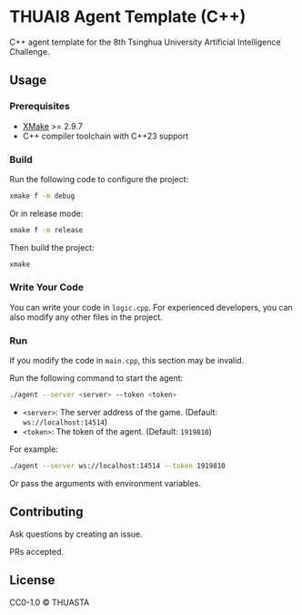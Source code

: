 # THUAI8 Agent Template (C++)

C++ agent template for the 8th Tsinghua University Artificial Intelligence Challenge.

## Usage

### Prerequisites

- [XMake](https://xmake.io/#/zh-cn/) >= 2.9.7
- C++ compiler toolchain with C++23 support

### Build

Run the following code to configure the project:

```bash
xmake f -m debug
```

Or in release mode:

```bash
xmake f -m release
```

Then build the project:

```bash
xmake
```

### Write Your Code

You can write your code in `logic.cpp`. For experienced developers, you can also modify any other files in the project.

### Run

If you modify the code in `main.cpp`, this section may be invalid.

Run the following command to start the agent:

```bash
./agent --server <server> --token <token>
```

- `<server>`: The server address of the game. (Default: `ws://localhost:14514`)
- `<token>`: The token of the agent. (Default: `1919810`)

For example:

```bash
./agent --server ws://localhost:14514 --token 1919810
```

Or pass the arguments with environment variables.

## Contributing

Ask questions by creating an issue.

PRs accepted.

## License

CC0-1.0 © THUASTA
